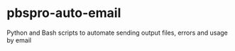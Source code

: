 # pbspro-auto-email
Python and Bash scripts to automate sending output files, errors and usage by email
